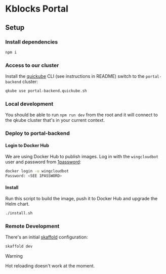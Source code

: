 # Kblocks Portal

## Setup

### Install dependencies

```sh
npm i
```

### Access to our cluster

Install the [quickube](https://github.com/winglang/quickube) CLI (see instructions in README)
switch to the `portal-backend` cluster:

```sh
qkube use portal-backend.quickube.sh
```

### Local development

You should be able to run `npm run dev` from the root and it will connect to the qkube cluster
that's in your current context.


### Deploy to portal-backend

#### Login to Docker Hub

We are using Docker Hub to publish images. Log in with the `wingcloudbot` user and password from [1password]:

```sh
docker login -u wingcloudbot
Password: <SEE 1PASSWORD>
```

[1password]: https://start.1password.com/open/i?a=E2C6K5R5T5BZFDLNI34WC55CCU&v=gb5pxjy6oqlfg4rbxjfiwapmwy&i=lzd45n6b5mraghh53hnq74hccy&h=wingcloud.1password.com

#### Install

Run this script to build the image, push it to Docker Hub and upgrade the Helm chart.

```sh
./install.sh
```

### Remote Development

There's an initial [skaffold](https://skaffold.dev/) configuration:

```sh
skaffold dev
```

> [!WARNING]
> Hot reloading doesn't work at the moment.
